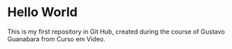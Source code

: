 # Hello World
 This is my first repository in Git Hub, created during the course of Gustavo Guanabara from Curso em Video.